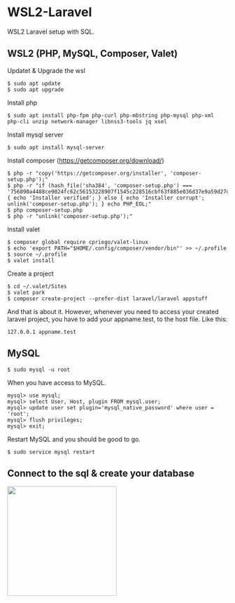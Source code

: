 # WSL2-Laravel
WSL2 Laravel setup with SQL. 

## WSL2 (PHP, MySQL, Composer, Valet)
Updatet & Upgrade the wsl

    $ sudo apt update
    $ sudo apt upgrade
    
Install php 
  
    $ sudo apt install php-fpm php-curl php-mbstring php-mysql php-xml php-cli unzip network-manager libnss3-tools jq xsel 

Install mysql server

    $ sudo apt install mysql-server
    
Install composer (https://getcomposer.org/download/)
  
    $ php -r "copy('https://getcomposer.org/installer', 'composer-setup.php');"
    $ php -r "if (hash_file('sha384', 'composer-setup.php') === '756890a4488ce9024fc62c56153228907f1545c228516cbf63f885e036d37e9a59d27d63f46af1d4d07ee0f76181c7d3') { echo 'Installer verified'; } else { echo 'Installer corrupt'; unlink('composer-setup.php'); } echo PHP_EOL;"
    $ php composer-setup.php
    $ php -r "unlink('composer-setup.php');"
    
Install valet

    $ composer global require cpriego/valet-linux
    $ echo 'export PATH="$HOME/.config/composer/vendor/bin"' >> ~/.profile
    $ source ~/.profile
    $ valet install
    
Create a project
  
    $ cd ~/.valet/Sites
    $ valet park
    $ composer create-project --prefer-dist laravel/laravel appstuff
    

And that is about it. However, whenever you need to access your created laravel project, you have to add your appname.test, to the host file. Like this:
    
    127.0.0.1 appname.test



## MySQL

    $ sudo mysql -u root
    
When you have access to MySQL. 

    mysql> use mysql;
    mysql> select User, Host, plugin FROM mysql.user;
    mysql> update user set plugin='mysql_native_password' where user = 'root';
    mysql> flush privileges;
    mysql> exit; 
    
Restart MySQL and you should be good to go. 

    $ sudo service mysql restart

## Connect to the sql & create your database
<img src="https://i.imgur.com/STcRdu0.png" style="width:250px;" />















